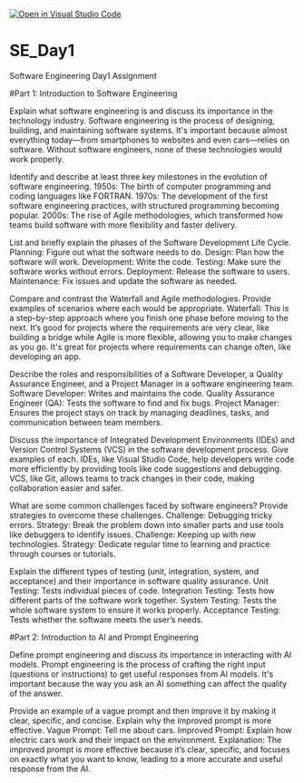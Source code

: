 [![Open in Visual Studio Code](https://classroom.github.com/assets/open-in-vscode-2e0aaae1b6195c2367325f4f02e2d04e9abb55f0b24a779b69b11b9e10269abc.svg)](https://classroom.github.com/online_ide?assignment_repo_id=15574930&assignment_repo_type=AssignmentRepo)
# SE_Day1
Software Engineering Day1 Assignment

#Part 1: Introduction to Software Engineering

Explain what software engineering is and discuss its importance in the technology industry.
 Software engineering is the process of designing, building, and maintaining software systems. It's important because almost everything today—from smartphones to websites and even cars—relies on software. Without software engineers, none of these technologies would work properly.


Identify and describe at least three key milestones in the evolution of software engineering.
1950s: The birth of computer programming and coding languages like FORTRAN.
1970s: The development of the first software engineering practices, with structured programming becoming popular.
2000s: The rise of Agile methodologies, which transformed how teams build software with more flexibility and faster delivery.


List and briefly explain the phases of the Software Development Life Cycle.
Planning: Figure out what the software needs to do.
Design: Plan how the software will work.
Development: Write the code.
Testing: Make sure the software works without errors.
Deployment: Release the software to users.
Maintenance: Fix issues and update the software as needed.


Compare and contrast the Waterfall and Agile methodologies. Provide examples of scenarios where each would be appropriate.
Waterfall: This is a step-by-step approach where you finish one phase before moving to the next. It’s good for projects where the requirements are very clear, like building a bridge while Agile is more flexible, allowing you to make changes as you go. It's great for projects where requirements can change often, like developing an app.


Describe the roles and responsibilities of a Software Developer, a Quality Assurance Engineer, and a Project Manager in a software engineering team.
Software Developer: Writes and maintains the code.
Quality Assurance Engineer (QA): Tests the software to find and fix bugs.
Project Manager: Ensures the project stays on track by managing deadlines, tasks, and communication between team members.


Discuss the importance of Integrated Development Environments (IDEs) and Version Control Systems (VCS) in the software development process. Give examples of each.
 IDEs, like Visual Studio Code, help developers write code more efficiently by providing tools like code suggestions and debugging. VCS, like Git, allows teams to track changes in their code, making collaboration easier and safer.


What are some common challenges faced by software engineers? Provide strategies to overcome these challenges.
Challenge: Debugging tricky errors.
Strategy: Break the problem down into smaller parts and use tools like debuggers to identify issues.
Challenge: Keeping up with new technologies.
Strategy: Dedicate regular time to learning and practice through courses or tutorials.


Explain the different types of testing (unit, integration, system, and acceptance) and their importance in software quality assurance.
Unit Testing: Tests individual pieces of code.
Integration Testing: Tests how different parts of the software work together.
System Testing: Tests the whole software system to ensure it works properly.
Acceptance Testing: Tests whether the software meets the user’s needs.


#Part 2: Introduction to AI and Prompt Engineering


Define prompt engineering and discuss its importance in interacting with AI models.
Prompt engineering is the process of crafting the right input (questions or instructions) to get useful responses from AI models. It's important because the way you ask an AI something can affect the quality of the answer.


Provide an example of a vague prompt and then improve it by making it clear, specific, and concise. Explain why the improved prompt is more effective.
Vague Prompt: Tell me about cars.
Improved Prompt: Explain how electric cars work and their impact on the environment.
Explanation: The improved prompt is more effective because it’s clear, specific, and focuses on exactly what you want to know, leading to a more accurate and useful response from the AI.










